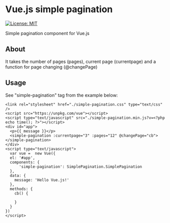 # Vue.js simple pagination
[![License: MIT](https://img.shields.io/badge/License-MIT-blue.svg)](https://opensource.org/licenses/MIT)

Simple pagination component for Vue.js

## About
It takes the number of pages (pages), current page (currentpage) and a function for page changing (@changePage)

## Usage
See "simple-pagination" tag from the example below:

```
<link rel="stylesheet" href="./simple-pagination.css" type="text/css" />
<script src="https://unpkg.com/vue"></script>
<script type="text/javascript" src="./simple-pagination.min.js?v=<?php echo time(); ?>"></script>
<div id="app">
  <p>{{ message }}</p>
  <simple-pagination :currentpage="3" :pages="12" @changePage="cb"></simple-pagination>
</div>
<script type="text/javascript">
  var vue =  new Vue({
  el: '#app',
  components: {
      'simple-pagination': SimplePagination.SimplePagination
  },
  data: {
    message: 'Hello Vue.js!'
  },
  methods: {
    cb() {
        
    }
  }
})
</script>
```
